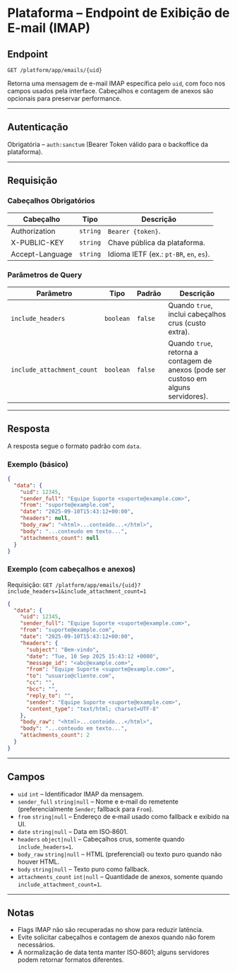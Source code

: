# Plataforma – Endpoint de Exibição de E-mail (IMAP)

## Endpoint

`GET /platform/app/emails/{uid}`

Retorna uma mensagem de e-mail IMAP específica pelo `uid`, com foco nos campos usados pela interface. Cabeçalhos e contagem de anexos são opcionais para preservar performance.

---

## Autenticação

Obrigatória – `auth:sanctum` (Bearer Token válido para o backoffice da plataforma).

---

## Requisição

### Cabeçalhos Obrigatórios

| Cabeçalho         | Tipo     | Descrição |
| ----------------- | -------- | --------- |
| Authorization     | `string` | `Bearer {token}`. |
| X-PUBLIC-KEY      | `string` | Chave pública da plataforma. |
| Accept-Language   | `string` | Idioma IETF (ex.: `pt-BR`, `en`, `es`). |

### Parâmetros de Query

| Parâmetro                    | Tipo      | Padrão  | Descrição |
| ---------------------------- | --------- | ------- | --------- |
| `include_headers`            | `boolean` | `false` | Quando `true`, inclui cabeçalhos crus (custo extra). |
| `include_attachment_count`   | `boolean` | `false` | Quando `true`, retorna a contagem de anexos (pode ser custoso em alguns servidores). |

---

## Resposta

A resposta segue o formato padrão com `data`.

### Exemplo (básico)

```json
{
  "data": {
    "uid": 12345,
    "sender_full": "Equipe Suporte <suporte@example.com>",
    "from": "suporte@example.com",
    "date": "2025-09-10T15:43:12+00:00",
    "headers": null,
    "body_raw": "<html>...conteúdo...</html>",
    "body": "...conteudo em texto...",
    "attachments_count": null
  }
}
```

### Exemplo (com cabeçalhos e anexos)

Requisição: `GET /platform/app/emails/{uid}?include_headers=1&include_attachment_count=1`

```json
{
  "data": {
    "uid": 12345,
    "sender_full": "Equipe Suporte <suporte@example.com>",
    "from": "suporte@example.com",
    "date": "2025-09-10T15:43:12+00:00",
    "headers": {
      "subject": "Bem-vindo",
      "date": "Tue, 10 Sep 2025 15:43:12 +0000",
      "message_id": "<abc@example.com>",
      "from": "Equipe Suporte <suporte@example.com>",
      "to": "usuario@cliente.com",
      "cc": "",
      "bcc": "",
      "reply_to": "",
      "sender": "Equipe Suporte <suporte@example.com>",
      "content_type": "text/html; charset=UTF-8"
    },
    "body_raw": "<html>...conteúdo...</html>",
    "body": "...conteudo em texto...",
    "attachments_count": 2
  }
}
```

---

## Campos

- `uid` `int` – Identificador IMAP da mensagem.
- `sender_full` `string|null` – Nome e e‑mail do remetente (preferencialmente `Sender`; fallback para `From`).
- `from` `string|null` – Endereço de e‑mail usado como fallback e exibido na UI.
- `date` `string|null` – Data em ISO‑8601.
- `headers` `object|null` – Cabeçalhos crus, somente quando `include_headers=1`.
- `body_raw` `string|null` – HTML (preferencial) ou texto puro quando não houver HTML.
- `body` `string|null` – Texto puro como fallback.
- `attachments_count` `int|null` – Quantidade de anexos, somente quando `include_attachment_count=1`.

---

## Notas

- Flags IMAP não são recuperadas no show para reduzir latência.
- Evite solicitar cabeçalhos e contagem de anexos quando não forem necessários.
- A normalização de data tenta manter ISO‑8601; alguns servidores podem retornar formatos diferentes.
